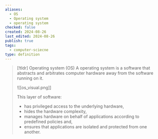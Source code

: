 ```yaml
---
aliases:
  - OS
  - Operating system
  - operating system
checked: false
created: 2024-08-26
last_edited: 2024-08-26
publish: true
tags:
  - computer-sciecne
type: definition
---
```

>[!tldr] Operating system (OS)
>A operating system is a software that abstracts and arbitrates computer hardware away from the software running on it.
>
>![[os_visual.png]]
>
>This layer of software:
>- has privileged access to the underlying hardware,
>- hides the hardware complexity,
>- manages hardware on behalf of applications according to predefined policies and,
>- ensures that applications are isolated and protected from one another.
